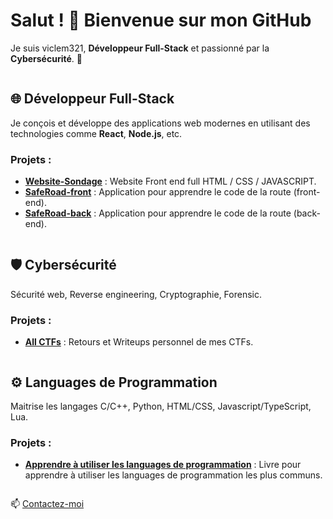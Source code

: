# Salut ! 👋 Bienvenue sur mon GitHub

Je suis viclem321, **Développeur Full-Stack** et passionné par la **Cybersécurité**. 🚀


<img src="https://via.placeholder.com/1x30" alt="" style="display:block;" />


## 🌐 Développeur Full-Stack
Je conçois et développe des applications web modernes en utilisant des technologies comme **React**, **Node.js**, etc.

### Projets :
- [**Website-Sondage**](https://github.com/viclem321/Website-Sondage) : Website Front end full HTML / CSS / JAVASCRIPT.
- [**SafeRoad-front**](https://github.com/VP-Labs/SafeRoad-front) : Application pour apprendre le code de la route (front-end).
- [**SafeRoad-back**](https://github.com/VP-Labs/SafeRoad-back) : Application pour apprendre le code de la route (back-end).


<img src="https://via.placeholder.com/1x30" alt="" style="display:block;" />


## 🛡️ Cybersécurité
Sécurité web, Reverse engineering, Cryptographie, Forensic. 

### Projets :
- [**All CTFs**](https://github.com/viclem321/null) : Retours et Writeups personnel de mes CTFs.


<img src="https://via.placeholder.com/1x30" alt="" style="display:block;" />


## ⚙️ Languages de Programmation
Maitrise les langages C/C++, Python, HTML/CSS, Javascript/TypeScript, Lua.

### Projets :
- [**Apprendre à utiliser les languages de programmation**](https://github.com/viclem321/null) : Livre pour apprendre à utiliser les languages de programmation les plus communs.<br>


<img src="https://via.placeholder.com/1x30" alt="" style="display:block;" />


📫 [Contactez-moi](mailto:viclem1614@gmail.com)




